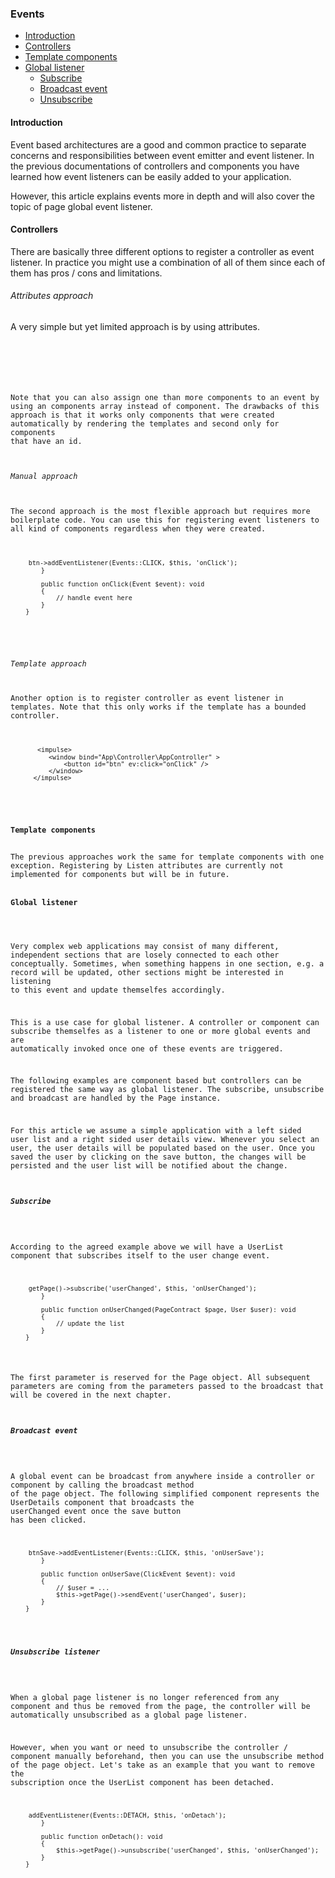 <h3 class="doc-title">Events</h3>

- [Introduction](#introduction)
- [Controllers](#controllers)
- [Template components](#components)
- [Global listener](#global-listener)
	- [Subscribe](#subscribe-listener)
    - [Broadcast event](#broadcast-event)
    - [Unsubscribe](#unsubscribe-listener)


<h4><a id="introduction">Introduction</a></h4>
Event based architectures are a good and common practice to separate concerns and responsibilities between event emitter and event listener. In the previous documentations of controllers and components you have learned how event listeners can be easily added to your application.

However, this article explains events more in depth and will also cover the topic of page global event listener.

<h4><a id="controllers">Controllers</a></h4>
There are basically three different options to register a controller as event listener. In practice you might use a combination of all of them since each of them has pros / cons and limitations.

<h6>Attributes approach</h6>
A very simple but yet limited approach is by using attributes.

  <pre class="code-white language-php">
  	<code class="imp-code language-php"><?php
	namespace App\Controller;
	use Impulse\ImpulseBundle\Controller\AbstractController;
	use Impulse\Bundles\ImpulseBundle\Execution\Events\Event;
    use Impulse\ImpulseBundle\Events\Events;
	use Impulse\ImpulseBundle\Controller\Annotations\Listen;

	class AppController extends AbstractController
	{
        #[Listen(event: Events::CLICK, component: 'btnGreet')]
		public function onClick(Event $event): void
		{
			// handle event here
		}
	}</code>
  </pre>
  
Note that you can also assign one than more components to an event by using an components array instead of component. The drawbacks of this approach is that it works only components that were created automatically by rendering the templates and second only for components that have an id.

<h6>Manual approach</h6>
The second approach is the most flexible approach but requires more boilerplate code. You can use this for registering event listeners to all kind of components regardless when they were created.

  <pre class="code-white language-php">
  	<code class="imp-code language-php"><?php
	namespace App\Controller;
	use Impulse\ImpulseBundle\Controller\AbstractController;
	use Impulse\Bundles\ImpulseBundle\Execution\Events\Event;
    use Impulse\ImpulseBundle\Events\Events;
	use Impulse\ImpulseBundle\Controller\Annotations\Listen;

	class AppController extends AbstractController
	{
    	private ?Button $btn = null;
    
    	public function afterCreate(Event $event): void
        {
        	$this->btn->addEventListener(Events::CLICK, $this, 'onClick');
        }
    
		public function onClick(Event $event): void
		{
			// handle event here
		}
	}</code>
  </pre>

<h6>Template approach</h6>
Another option is to register controller as event listener in templates. Note that this only works if the template has a bounded controller.

  <pre class="code-white language-twig">
      <code class="language-twig">&lt;impulse&gt;
          &lt;window bind="App\Controller\AppController" &gt;
              &lt;button id="btn" ev:click="onClick" /&gt;
          &lt;/window&gt;
      &lt;/impulse&gt;</code>
  </pre>

<h4><a id="components">Template components</a></h4>
The previous approaches work the same for template components with one exception. Registering by Listen attributes are currently not implemented for components but will be in future.

<h4><a id="global-listener">Global listener</a></h4>

Very complex web applications may consist of many different, independent sections that are losely connected to each other conceptually. Sometimes, when something happens in one section, e.g. a record will be updated, other sections might be interested in listening to this event and update themselfes accordingly. 

This is a use case for global listener. A controller or component can subscribe themselfes as a listener to one or more global events and are automatically invoked once one of these events are triggered. 

The following examples are component based but controllers can be registered the same way as global listener. The subscribe, unsubscribe and broadcast are handled by the Page instance.

For this article we assume a simple application with a left sided user list and a right sided user details view. Whenever you select an user, the user details will be populated based on the user. Once you saved the user by clicking on the save button, the changes will be persisted and the user list will be notified about the change.

<h5><a id="subscribe-listener">Subscribe</a></h5>

According to the agreed example above we will have a UserList component that subscribes itself to the user change event. 

<pre class="code-white language-php">
	<code class="imp-code language-php"><?php

	class UserList extends Ul
	{
        public function afterCreateChildren(): void
        {
        	parent::afterCreateChildren();
        	$this->getPage()->subscribe('userChanged', $this, 'onUserChanged');
        }
        
        public function onUserChanged(PageContract $page, User $user): void
        {
        	// update the list
        }
	}</code>
</pre>

The first parameter is reserved for the Page object. All subsequent parameters are coming from the parameters passed to the broadcast that will be covered in the next chapter. 

<h5><a id="broadcast-event">Broadcast event</a></h5>

A global event can be broadcast from anywhere inside a controller or component by calling the <span class="code-hint">broadcast</span> method of the page object. The following simplified component represents the UserDetails component that broadcasts the <span class="code-hint">userChanged</span> event once the save button has been clicked.

<pre class="code-white language-php">
	<code class="imp-code language-php"><?php

	class UserDetails extends Div
	{
        private ?Button $btnSave = null;
        
        public function afterCreateChildren(): void
        {
        	parent::afterCreateChildren();
            $this->btnSave->addEventListener(Events::CLICK, $this, 'onUserSave');
        }
        
        public function onUserSave(ClickEvent $event): void
        {
        	// $user = ...
            $this->getPage()->sendEvent('userChanged', $user);
        }
	}</code>
</pre>

<h5><a id="unsubscribe-listener">Unsubscribe listener</a></h5>

When a global page listener is no longer referenced from any component and thus be removed from the page, the controller will be automatically unsubscribed as a global page listener. 

However, when you want or need to unsubscribe the controller / component manually beforehand, then you can use the unsubscribe method of the page object. Let's take as an example that you want to remove the subscription once the UserList component has been detached.

<pre class="code-white language-php">
	<code class="imp-code language-php"><?php

	class UserList extends Ul
	{
        public function afterCreateChildren(): void
        {
        	parent::afterCreateChildren();
        	$this->addEventListener(Events::DETACH, $this, 'onDetach');
        }
        
        public function onDetach(): void
        {
        	$this->getPage()->unsubscribe('userChanged', $this, 'onUserChanged');
        }
	}</code>
</pre>
